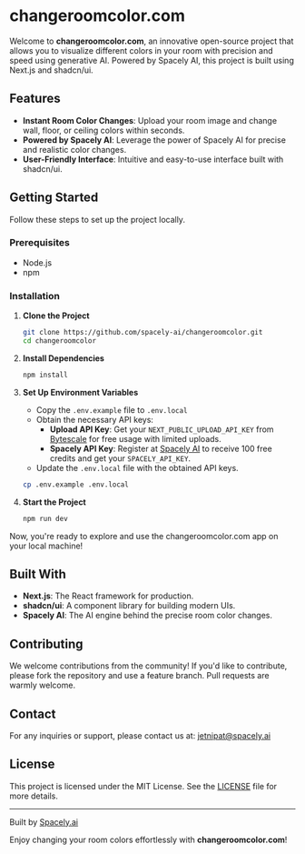 # changeroomcolor.com

Welcome to **changeroomcolor.com**, an innovative open-source project that allows you to visualize different colors in your room with precision and speed using generative AI. Powered by Spacely AI, this project is built using Next.js and shadcn/ui.

## Features

- **Instant Room Color Changes**: Upload your room image and change wall, floor, or ceiling colors within seconds.
- **Powered by Spacely AI**: Leverage the power of Spacely AI for precise and realistic color changes.
- **User-Friendly Interface**: Intuitive and easy-to-use interface built with shadcn/ui.

## Getting Started

Follow these steps to set up the project locally.

### Prerequisites

- Node.js
- npm

### Installation

1. **Clone the Project**
    ```bash
    git clone https://github.com/spacely-ai/changeroomcolor.git
    cd changeroomcolor
    ```

2. **Install Dependencies**
    ```bash
    npm install
    ```

3. **Set Up Environment Variables**
    - Copy the `.env.example` file to `.env.local`
    - Obtain the necessary API keys:
        - **Upload API Key**: Get your `NEXT_PUBLIC_UPLOAD_API_KEY` from [Bytescale](https://www.bytescale.com) for free usage with limited uploads.
        - **Spacely API Key**: Register at [Spacely AI](https://enterprise.spacely.ai/) to receive 100 free credits and get your `SPACELY_API_KEY`.
    - Update the `.env.local` file with the obtained API keys.
    ```bash
    cp .env.example .env.local
    ```

4. **Start the Project**
    ```bash
    npm run dev
    ```

Now, you're ready to explore and use the changeroomcolor.com app on your local machine!

## Built With

- **Next.js**: The React framework for production.
- **shadcn/ui**: A component library for building modern UIs.
- **Spacely AI**: The AI engine behind the precise room color changes.

## Contributing

We welcome contributions from the community! If you'd like to contribute, please fork the repository and use a feature branch. Pull requests are warmly welcome.

## Contact

For any inquiries or support, please contact us at: [jetnipat@spacely.ai](mailto:jetnipat@spacely.ai)

## License

This project is licensed under the MIT License. See the [LICENSE](LICENSE) file for more details.

---

Built by [Spacely.ai](https://www.spacely.ai/)

Enjoy changing your room colors effortlessly with **changeroomcolor.com**!
